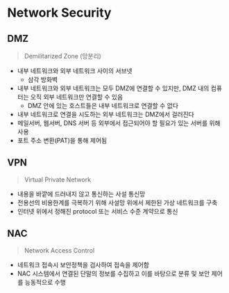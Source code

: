 # Network Security


## DMZ

> Demilitarized Zone (망분리)

* 내부 네트워크와 외부 네트워크 사이의 서브넷
  * 삼각 방화벽
* 내부 네트워크와 외부 네트워크는 모두 DMZ에 연결할 수 있지만, DMZ 내의 컴퓨터는 오직 외부 네트워크만 연결할 수 있음
  * DMZ 안에 있는 호스트들은 내부 네트워크로 연결할 수 없다
* 내부 네트워크로 연결을 시도하는 외부 네트워크는 DMZ에서 걸러진다
* 메일서버, 웹서버, DNS 서버 등 외부에서 접근되어야 할 필요가 있는 서버를 위해 사용
* 포트 주소 변환(PAT)을 통해 제어됨


## VPN

> Virtual Private Network

* 내용을 바깥에 드러내지 않고 통신하는 사설 통신망
* 전용선의 비용한계를 극복하기 위해 사설망 위에서 제한된 가상 네트워크를 구축
* 인터넷 위에서 정해진 protocol 또는 서비스 수준 계약으로 통신


## NAC

> Network Access Control

* 네트워크 접속시 보안정책을 검사하여 접속을 제어함
* NAC 시스템에서 연결된 단말의 정보를 수집하고 이를 바탕으로 분류 및 보안 제어를 능동적으로 수행